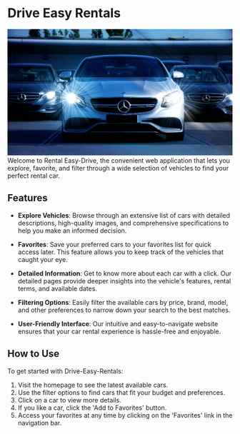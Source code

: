 # Drive Easy Rentals

![Main omage](/public/img/main.jpg)
Welcome to Rental Easy-Drive, the convenient web application that lets you explore, favorite, and filter through a wide selection of vehicles to find your perfect rental car.

## Features

- **Explore Vehicles**: Browse through an extensive list of cars with detailed descriptions, high-quality images, and comprehensive specifications to help you make an informed decision.

- **Favorites**: Save your preferred cars to your favorites list for quick access later. This feature allows you to keep track of the vehicles that caught your eye.

- **Detailed Information**: Get to know more about each car with a click. Our detailed pages provide deeper insights into the vehicle's features, rental terms, and available dates.

- **Filtering Options**: Easily filter the available cars by price, brand, model, and other preferences to narrow down your search to the best matches.

- **User-Friendly Interface**: Our intuitive and easy-to-navigate website ensures that your car rental experience is hassle-free and enjoyable.

## How to Use

To get started with Drive-Easy-Rentals:

1. Visit the homepage to see the latest available cars.
2. Use the filter options to find cars that fit your budget and preferences.
3. Click on a car to view more details.
4. If you like a car, click the 'Add to Favorites' button.
5. Access your favorites at any time by clicking on the 'Favorites' link in the navigation bar.
